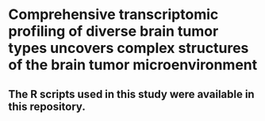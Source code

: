 Comprehensive transcriptomic profiling of diverse brain tumor types uncovers complex structures of the brain tumor microenvironment
=============
## The R scripts used in this study were available in this repository. 
